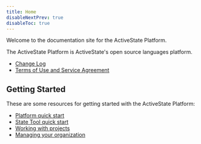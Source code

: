 ```yaml
---
title: Home
disableNextPrev: true
disableToc: true
---
```


Welcome to the documentation site for the ActiveState Platform.

The ActiveState Platform is ActiveState's open source languages platform.

* [Change Log](/changes)
* [Terms of Use and Service Agreement](terms/)

## Getting Started

These are some resources for getting started with the ActiveState Platform:

* [Platform quick start](../start/)
* [State Tool quick start](/start/state-tool.md)
* [Working with projects](/projects/)
* [Managing your organization](/organizations/)

